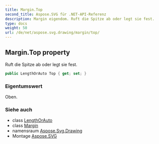 ```yaml
---
title: Margin.Top
second_title: Aspose.SVG für .NET-API-Referenz
description: Margin eigendom. Ruft die Spitze ab oder legt sie fest.
type: docs
weight: 50
url: /de/net/aspose.svg.drawing/margin/top/
---
```

## Margin.Top property

Ruft die Spitze ab oder legt sie fest.

```csharp
public LengthOrAuto Top { get; set; }
```

### Eigentumswert

Oben.

### Siehe auch

* class [LengthOrAuto](../../lengthorauto/)
* class [Margin](../)
* namensraum [Aspose.Svg.Drawing](../../margin/)
* Montage [Aspose.SVG](../../../)


